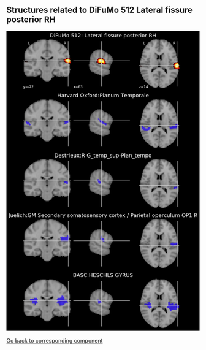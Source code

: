 


## Structures related to DiFuMo 512 Lateral fissure posterior RH

![405](405.jpg "Structures related to DiFuMo 512 Lateral fissure posterior RH")

[Go back to corresponding component](https://parietal-inria.github.io/DiFuMo/512/html/405.html)